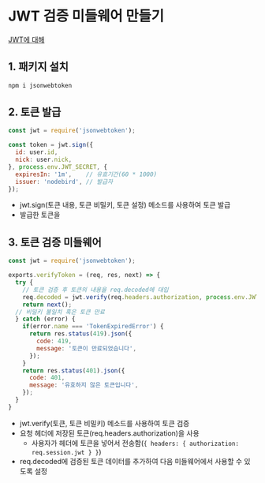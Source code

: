 JWT 검증 미들웨어 만들기
========

[JWT에 대해](https://github.com/8c6t/Study/blob/master/Web/JWT.md)

## 1. 패키지 설치

```bash
npm i jsonwebtoken
```

## 2. 토큰 발급

```js
const jwt = require('jsonwebtoken');

const token = jwt.sign({
  id: user.id,
  nick: user.nick,
}, process.env.JWT_SECRET, {
  expiresIn: '1m',    // 유효기간(60 * 1000)
  issuer: 'nodebird', // 발급자
});
```
- jwt.sign(토큰 내용, 토큰 비밀키, 토큰 설정) 메소드를 사용하여 토큰 발급
- 발급한 토큰을 

## 3. 토큰 검증 미들웨어

```js
const jwt = require('jsonwebtoken');

exports.verifyToken = (req, res, next) => {
  try {
    // 토큰 검증 후 토큰의 내용을 req.decoded에 대입
    req.decoded = jwt.verify(req.headers.authorization, process.env.JWT_SECRET);
    return next();
  // 비밀키 불일치 혹은 토큰 만료
  } catch (error) {
    if(error.name === 'TokenExpiredError') {
      return res.status(419).json({
        code: 419,
        message: '토큰이 만료되었습니다',
      });
    }
    return res.status(401).json({
      code: 401,
      message: '유효하지 않은 토큰입니다',
    });
  }
}
```
- jwt.verify(토큰, 토큰 비밀키) 메소드를 사용하여 토큰 검증
- 요청 헤더에 저장된 토큰(req.headers.authorization)을 사용
  - 사용자가 헤더에 토큰을 넣어서 전송함(`{ headers: { authorization: req.session.jwt } }`)
- req.decoded에 검증된 토큰 데이터를 추가하여 다음 미들웨어에서 사용할 수 있도록 설정
